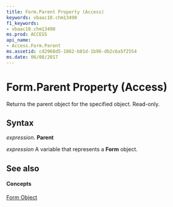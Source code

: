 ```yaml
---
title: Form.Parent Property (Access)
keywords: vbaac10.chm13490
f1_keywords:
- vbaac10.chm13490
ms.prod: ACCESS
api_name:
- Access.Form.Parent
ms.assetid: cd2968d5-1862-b01d-1b96-db2c6a5f2554
ms.date: 06/08/2017
---
```



# Form.Parent Property (Access)

Returns the parent object for the specified object. Read-only.


## Syntax

 _expression_. **Parent**

 _expression_ A variable that represents a **Form** object.


## See also


#### Concepts


[Form Object](form-object-access.md)

